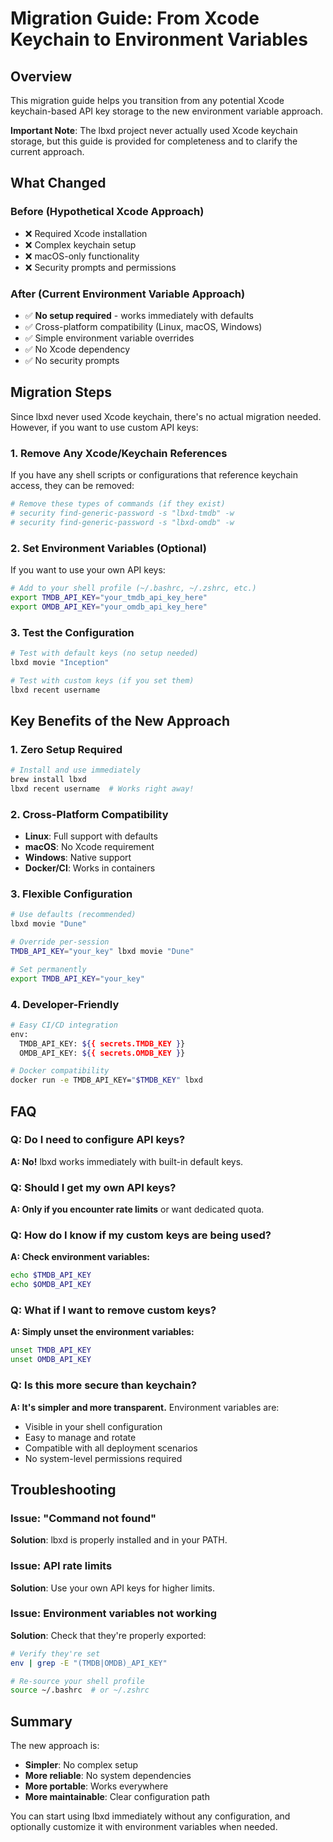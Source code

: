 # Migration Guide: From Xcode Keychain to Environment Variables

## Overview

This migration guide helps you transition from any potential Xcode keychain-based API key storage to the new environment variable approach. 

**Important Note**: The lbxd project never actually used Xcode keychain storage, but this guide is provided for completeness and to clarify the current approach.

## What Changed

### Before (Hypothetical Xcode Approach)
- ❌ Required Xcode installation
- ❌ Complex keychain setup
- ❌ macOS-only functionality
- ❌ Security prompts and permissions

### After (Current Environment Variable Approach)
- ✅ **No setup required** - works immediately with defaults
- ✅ Cross-platform compatibility (Linux, macOS, Windows)
- ✅ Simple environment variable overrides
- ✅ No Xcode dependency
- ✅ No security prompts

## Migration Steps

Since lbxd never used Xcode keychain, there's no actual migration needed. However, if you want to use custom API keys:

### 1. Remove Any Xcode/Keychain References

If you have any shell scripts or configurations that reference keychain access, they can be removed:

```bash
# Remove these types of commands (if they exist)
# security find-generic-password -s "lbxd-tmdb" -w
# security find-generic-password -s "lbxd-omdb" -w
```

### 2. Set Environment Variables (Optional)

If you want to use your own API keys:

```bash
# Add to your shell profile (~/.bashrc, ~/.zshrc, etc.)
export TMDB_API_KEY="your_tmdb_api_key_here"
export OMDB_API_KEY="your_omdb_api_key_here"
```

### 3. Test the Configuration

```bash
# Test with default keys (no setup needed)
lbxd movie "Inception"

# Test with custom keys (if you set them)
lbxd recent username
```

## Key Benefits of the New Approach

### 1. **Zero Setup Required**
```bash
# Install and use immediately
brew install lbxd
lbxd recent username  # Works right away!
```

### 2. **Cross-Platform Compatibility**
- **Linux**: Full support with defaults
- **macOS**: No Xcode requirement
- **Windows**: Native support
- **Docker/CI**: Works in containers

### 3. **Flexible Configuration**
```bash
# Use defaults (recommended)
lbxd movie "Dune"

# Override per-session
TMDB_API_KEY="your_key" lbxd movie "Dune"

# Set permanently
export TMDB_API_KEY="your_key"
```

### 4. **Developer-Friendly**
```bash
# Easy CI/CD integration
env:
  TMDB_API_KEY: ${{ secrets.TMDB_KEY }}
  OMDB_API_KEY: ${{ secrets.OMDB_KEY }}

# Docker compatibility
docker run -e TMDB_API_KEY="$TMDB_KEY" lbxd
```

## FAQ

### Q: Do I need to configure API keys?
**A: No!** lbxd works immediately with built-in default keys.

### Q: Should I get my own API keys?
**A: Only if you encounter rate limits** or want dedicated quota.

### Q: How do I know if my custom keys are being used?
**A: Check environment variables:**
```bash
echo $TMDB_API_KEY
echo $OMDB_API_KEY
```

### Q: What if I want to remove custom keys?
**A: Simply unset the environment variables:**
```bash
unset TMDB_API_KEY
unset OMDB_API_KEY
```

### Q: Is this more secure than keychain?
**A: It's simpler and more transparent.** Environment variables are:
- Visible in your shell configuration
- Easy to manage and rotate
- Compatible with all deployment scenarios
- No system-level permissions required

## Troubleshooting

### Issue: "Command not found" 
**Solution**: lbxd is properly installed and in your PATH.

### Issue: API rate limits
**Solution**: Use your own API keys for higher limits.

### Issue: Environment variables not working
**Solution**: Check that they're properly exported:
```bash
# Verify they're set
env | grep -E "(TMDB|OMDB)_API_KEY"

# Re-source your shell profile
source ~/.bashrc  # or ~/.zshrc
```

## Summary

The new approach is:
- **Simpler**: No complex setup
- **More reliable**: No system dependencies  
- **More portable**: Works everywhere
- **More maintainable**: Clear configuration path

You can start using lbxd immediately without any configuration, and optionally customize it with environment variables when needed.
